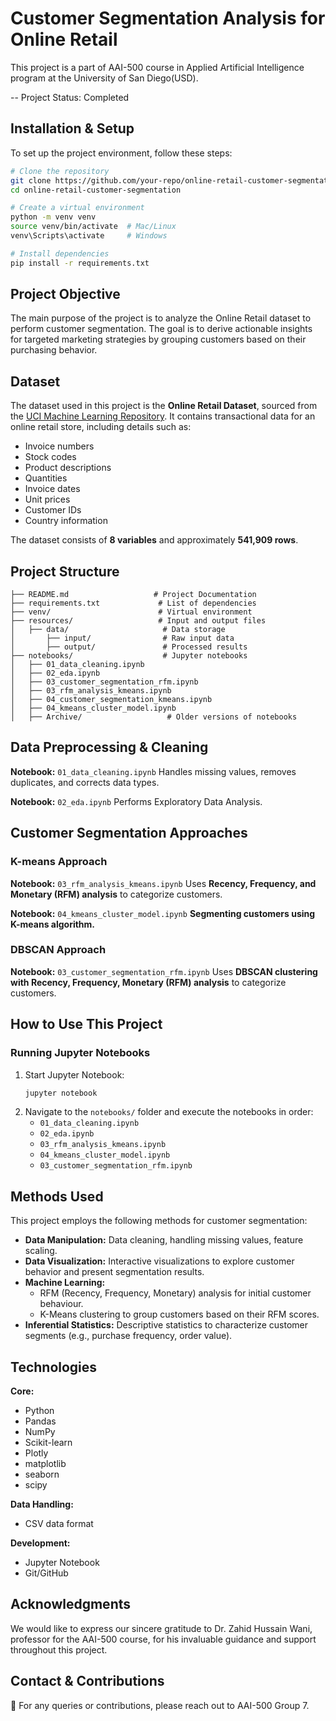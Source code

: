 # Customer Segmentation Analysis for Online Retail

This project is a part of AAI-500 course in Applied Artificial Intelligence program at the University of San Diego(USD). 

-- Project Status: Completed

## Installation & Setup
To set up the project environment, follow these steps:

```bash
# Clone the repository
git clone https://github.com/your-repo/online-retail-customer-segmentation.git
cd online-retail-customer-segmentation

# Create a virtual environment
python -m venv venv
source venv/bin/activate  # Mac/Linux
venv\Scripts\activate     # Windows

# Install dependencies
pip install -r requirements.txt
```
## Project Objective
The main purpose of the project is to analyze the Online Retail dataset to perform customer segmentation. The goal is to derive actionable insights for targeted marketing strategies by grouping customers based on their purchasing behavior.

## Dataset
The dataset used in this project is the **Online Retail Dataset**, sourced from the [UCI Machine Learning Repository](https://archive.ics.uci.edu/dataset/352/online+retail). It contains transactional data for an online retail store, including details such as:
- Invoice numbers
- Stock codes
- Product descriptions
- Quantities
- Invoice dates
- Unit prices
- Customer IDs
- Country information

The dataset consists of **8 variables** and approximately **541,909 rows**.

## Project Structure
```
├── README.md                   # Project Documentation
├── requirements.txt             # List of dependencies
├── venv/                        # Virtual environment
├── resources/                   # Input and output files
│   ├── data/                     # Data storage
│       ├── input/                # Raw input data
│       ├── output/               # Processed results
├── notebooks/                    # Jupyter notebooks
│   ├── 01_data_cleaning.ipynb
│   ├── 02_eda.ipynb
│   ├── 03_customer_segmentation_rfm.ipynb
│   ├── 03_rfm_analysis_kmeans.ipynb
│   ├── 04_customer_segmentation_kmeans.ipynb
│   ├── 04_kmeans_cluster_model.ipynb
│   ├── Archive/                   # Older versions of notebooks
```

## Data Preprocessing & Cleaning
 **Notebook:** `01_data_cleaning.ipynb`
Handles missing values, removes duplicates, and corrects data types.

**Notebook:** `02_eda.ipynb`
Performs Exploratory  Data Analysis.

## Customer Segmentation Approaches
### K-means Approach
**Notebook:** `03_rfm_analysis_kmeans.ipynb`
Uses **Recency, Frequency, and Monetary (RFM) analysis** to categorize customers.

**Notebook:** `04_kmeans_cluster_model.ipynb`
**Segmenting customers using K-means algorithm.**

### DBSCAN Approach
**Notebook:** `03_customer_segmentation_rfm.ipynb`
Uses **DBSCAN clustering with Recency, Frequency, Monetary (RFM) analysis** to categorize customers.


## How to Use This Project
### Running Jupyter Notebooks
1. Start Jupyter Notebook:
   ```bash
   jupyter notebook
   ```
2. Navigate to the `notebooks/` folder and execute the notebooks in order:
   - `01_data_cleaning.ipynb`
   - `02_eda.ipynb`
   - `03_rfm_analysis_kmeans.ipynb`
   - `04_kmeans_cluster_model.ipynb`
   - `03_customer_segmentation_rfm.ipynb`

## Methods Used

This project employs the following methods for customer segmentation:

* **Data Manipulation:**  Data cleaning, handling missing values, feature scaling.
* **Data Visualization:**  Interactive visualizations to explore customer behavior and present segmentation results.
* **Machine Learning:**
    * RFM (Recency, Frequency, Monetary) analysis for initial customer behaviour.
    * K-Means clustering to group customers based on their RFM scores.
* **Inferential Statistics:** Descriptive statistics to characterize customer segments (e.g., purchase frequency, order value).

## Technologies
**Core:**

* Python
* Pandas 
* NumPy 
* Scikit-learn 
* Plotly
* matplotlib
* seaborn
* scipy

**Data Handling:**

* CSV data format

**Development:**

* Jupyter Notebook
* Git/GitHub

## Acknowledgments

We would like to express our sincere gratitude to Dr. Zahid Hussain Wani, professor for the AAI-500 course, for his invaluable guidance and support throughout this project.

## Contact & Contributions
📩 For any queries or contributions, please reach out to AAI-500 Group 7.

